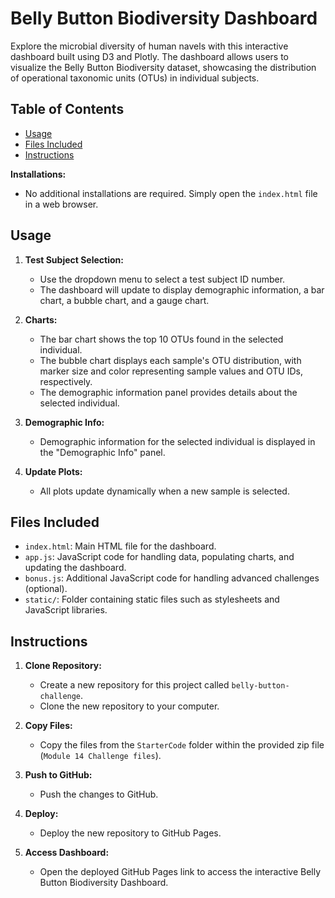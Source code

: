 # Belly Button Biodiversity Dashboard

Explore the microbial diversity of human navels with this interactive dashboard built using D3 and Plotly. The dashboard allows users to visualize the Belly Button Biodiversity dataset, showcasing the distribution of operational taxonomic units (OTUs) in individual subjects.

## Table of Contents

- [Usage](#usage)
- [Files Included](#files-included)
- [Instructions](#instructions)
  
**Installations:**
   - No additional installations are required. Simply open the `index.html` file in a web browser.

## Usage

1. **Test Subject Selection:**
   - Use the dropdown menu to select a test subject ID number.
   - The dashboard will update to display demographic information, a bar chart, a bubble chart, and a gauge chart.

2. **Charts:**
   - The bar chart shows the top 10 OTUs found in the selected individual.
   - The bubble chart displays each sample's OTU distribution, with marker size and color representing sample values and OTU IDs, respectively.
   - The demographic information panel provides details about the selected individual.

3. **Demographic Info:**
   - Demographic information for the selected individual is displayed in the "Demographic Info" panel.

4. **Update Plots:**
   - All plots update dynamically when a new sample is selected.

## Files Included

- `index.html`: Main HTML file for the dashboard.
- `app.js`: JavaScript code for handling data, populating charts, and updating the dashboard.
- `bonus.js`: Additional JavaScript code for handling advanced challenges (optional).
- `static/`: Folder containing static files such as stylesheets and JavaScript libraries.

## Instructions

1. **Clone Repository:**
   - Create a new repository for this project called `belly-button-challenge`.
   - Clone the new repository to your computer.

2. **Copy Files:**
   - Copy the files from the `StarterCode` folder within the provided zip file (`Module 14 Challenge files`).

3. **Push to GitHub:**
   - Push the changes to GitHub.

4. **Deploy:**
   - Deploy the new repository to GitHub Pages.

5. **Access Dashboard:**
   - Open the deployed GitHub Pages link to access the interactive Belly Button Biodiversity Dashboard.
